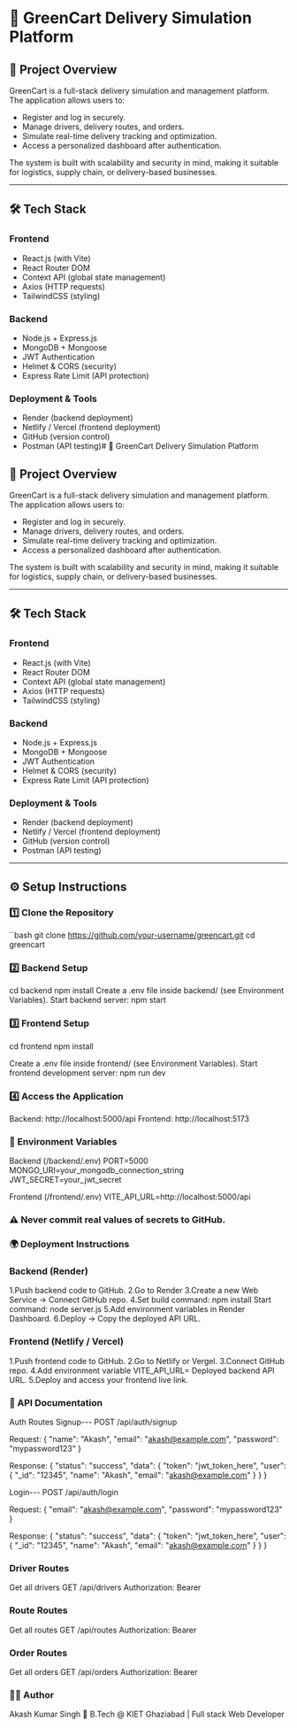 # 🚀 GreenCart Delivery Simulation Platform

## 📌 Project Overview
GreenCart is a full-stack delivery simulation and management platform.  
The application allows users to:
- Register and log in securely.
- Manage drivers, delivery routes, and orders.
- Simulate real-time delivery tracking and optimization.
- Access a personalized dashboard after authentication.

The system is built with scalability and security in mind, making it suitable for logistics, supply chain, or delivery-based businesses.

---

## 🛠️ Tech Stack

### **Frontend**
- React.js (with Vite)
- React Router DOM
- Context API (global state management)
- Axios (HTTP requests)
- TailwindCSS (styling)

### **Backend**
- Node.js + Express.js
- MongoDB + Mongoose
- JWT Authentication
- Helmet & CORS (security)
- Express Rate Limit (API protection)

### **Deployment & Tools**
- Render (backend deployment)
- Netlify / Vercel (frontend deployment)
- GitHub (version control)
- Postman (API testing)# 🚀 GreenCart Delivery Simulation Platform

## 📌 Project Overview
GreenCart is a full-stack delivery simulation and management platform.  
The application allows users to:
- Register and log in securely.
- Manage drivers, delivery routes, and orders.
- Simulate real-time delivery tracking and optimization.
- Access a personalized dashboard after authentication.

The system is built with scalability and security in mind, making it suitable for logistics, supply chain, or delivery-based businesses.

---

## 🛠️ Tech Stack

### **Frontend**
- React.js (with Vite)
- React Router DOM
- Context API (global state management)
- Axios (HTTP requests)
- TailwindCSS (styling)

### **Backend**
- Node.js + Express.js
- MongoDB + Mongoose
- JWT Authentication
- Helmet & CORS (security)
- Express Rate Limit (API protection)

### **Deployment & Tools**
- Render (backend deployment)
- Netlify / Vercel (frontend deployment)
- GitHub (version control)
- Postman (API testing)

---

## ⚙️ Setup Instructions

### 1️⃣ Clone the Repository
``bash
git clone https://github.com/your-username/greencart.git
cd greencart

### 2️⃣ Backend Setup
cd backend
npm install
Create a .env file inside backend/ (see Environment Variables).
Start backend server:
npm start

### 3️⃣ Frontend Setup
cd frontend
npm install

Create a .env file inside frontend/ (see Environment Variables).
Start frontend development server:
npm run dev

### 4️⃣ Access the Application
Backend: http://localhost:5000/api
Frontend: http://localhost:5173

### 🔑 Environment Variables
Backend (/backend/.env)
PORT=5000
MONGO_URI=your_mongodb_connection_string
JWT_SECRET=your_jwt_secret

Frontend (/frontend/.env)
VITE_API_URL=http://localhost:5000/api

### ⚠️ Never commit real values of secrets to GitHub.

### 🌍 Deployment Instructions
### Backend (Render)
1.Push backend code to GitHub.
2.Go to Render
3.Create a new Web Service -> Connect GitHub repo.
4.Set build command: npm install
  Start command: node server.js
5.Add environment variables in Render Dashboard.
6.Deploy -> Copy the deployed API URL.


### Frontend (Netlify / Vercel)
1.Push frontend code to GitHub.
2.Go to Netlify or Vergel.
3.Connect GitHub repo.
4.Add environment variable VITE_API_URL= Deployed backend API URL.
5.Deploy and access your frontend live link.

### 📖 API Documentation
Auth Routes
Signup--- POST /api/auth/signup

Request:
{
  "name": "Akash",
  "email": "akash@example.com",
  "password": "mypassword123"
}

Response:
{
  "status": "success",
  "data": {
    "token": "jwt_token_here",
    "user": {
      "_id": "12345",
      "name": "Akash",
      "email": "akash@example.com"
    }
  }
}

Login--- POST /api/auth/login

Request:
{
  "email": "akash@example.com",
  "password": "mypassword123"
}

Response:
{
  "status": "success",
  "data": {
    "token": "jwt_token_here",
    "user": {
      "_id": "12345",
      "name": "Akash",
      "email": "akash@example.com"
    }
  }
}

### Driver Routes
Get all drivers
GET /api/drivers
Authorization: Bearer <token>

### Route Routes
Get all routes
GET /api/routes
Authorization: Bearer <token>

### Order Routes
Get all orders
GET /api/orders
Authorization: Bearer <token>

### 👨‍💻 Author

Akash Kumar Singh
📍 B.Tech @ KIET Ghaziabad | Full stack Web Developer
